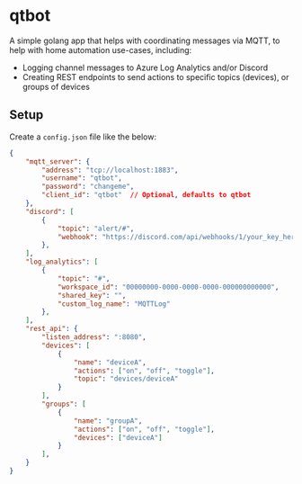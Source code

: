 # qtbot

A simple golang app that helps with coordinating messages via MQTT, to help with home automation use-cases, including:

  * Logging channel messages to Azure Log Analytics and/or Discord
  * Creating REST endpoints to send actions to specific topics (devices), or groups of devices

## Setup

Create a `config.json` file like the below:

```json
{
    "mqtt_server": {
        "address": "tcp://localhost:1883",
        "username": "qtbot",
        "password": "changeme",
        "client_id": "qtbot"  // Optional, defaults to qtbot
    },
    "discord": [
        {
            "topic": "alert/#",
            "webhook": "https://discord.com/api/webhooks/1/your_key_here"
        },
    ],
    "log_analytics": [
        {
            "topic": "#",
            "workspace_id": "00000000-0000-0000-0000-000000000000",
            "shared_key": "",
            "custom_log_name": "MQTTLog"
        },
    ],
    "rest_api": {
        "listen_address": ":8080",
        "devices": [
            {
                "name": "deviceA",
                "actions": ["on", "off", "toggle"],
                "topic": "devices/deviceA"
            }
        ],
        "groups": [
            {
                "name": "groupA",
                "actions": ["on", "off", "toggle"],
                "devices": ["deviceA"]
            }
        ],
    }
}
```
